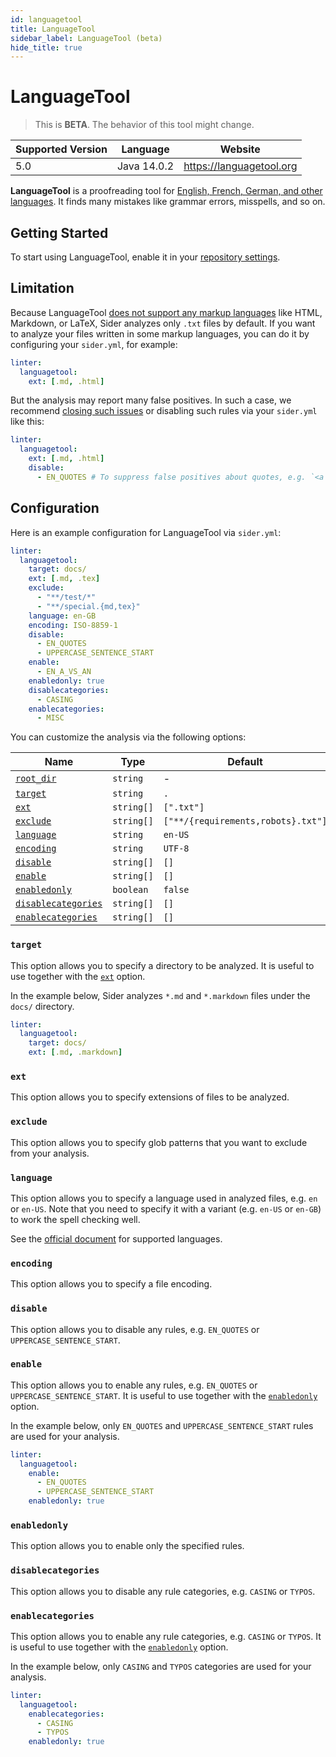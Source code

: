 ```yaml
---
id: languagetool
title: LanguageTool
sidebar_label: LanguageTool (beta)
hide_title: true
---
```


# LanguageTool

> This is **BETA**. The behavior of this tool might change.

| Supported Version | Language    | Website                  |
| ----------------- | ----------- | ------------------------ |
| 5.0               | Java 14.0.2 | https://languagetool.org |

**LanguageTool** is a proofreading tool for [English, French, German, and other languages](https://languagetool.org/languages).
It finds many mistakes like grammar errors, misspells, and so on.

## Getting Started

To start using LanguageTool, enable it in your [repository settings](../../getting-started/repository-settings.md).

## Limitation

Because LanguageTool [does not support any markup languages](https://github.com/languagetool-org/languagetool/issues/445) like HTML, Markdown, or LaTeX, Sider analyzes only `.txt` files by default.
If you want to analyze your files written in some markup languages, you can do it by configuring your `sider.yml`, for example:

```yaml
linter:
  languagetool:
    ext: [.md, .html]
```

But the analysis may report many false positives.
In such a case, we recommend [closing such issues](../../getting-started/working-with-issues.md#closing-issues) or disabling such rules via your `sider.yml` like this:

```yaml
linter:
  languagetool:
    ext: [.md, .html]
    disable:
      - EN_QUOTES # To suppress false positives about quotes, e.g. `<a class="normal">`
```

## Configuration

Here is an example configuration for LanguageTool via `sider.yml`:

```yaml
linter:
  languagetool:
    target: docs/
    ext: [.md, .tex]
    exclude:
      - "**/test/*"
      - "**/special.{md,tex}"
    language: en-GB
    encoding: ISO-8859-1
    disable:
      - EN_QUOTES
      - UPPERCASE_SENTENCE_START
    enable:
      - EN_A_VS_AN
    enabledonly: true
    disablecategories:
      - CASING
    enablecategories:
      - MISC
```

You can customize the analysis via the following options:

| Name                                                                                  | Type       | Default                            |
| ------------------------------------------------------------------------------------- | ---------- | ---------------------------------- |
| [`root_dir`](../../getting-started/custom-configuration.md#linteranalyzer_idroot_dir) | `string`   | -                                  |
| [`target`](#target)                                                                   | `string`   | `.`                                |
| [`ext`](#ext)                                                                         | `string[]` | `[".txt"]`                         |
| [`exclude`](#exclude)                                                                 | `string[]` | `["**/{requirements,robots}.txt"]` |
| [`language`](#language)                                                               | `string`   | `en-US`                            |
| [`encoding`](#encoding)                                                               | `string`   | `UTF-8`                            |
| [`disable`](#disable)                                                                 | `string[]` | `[]`                               |
| [`enable`](#enable)                                                                   | `string[]` | `[]`                               |
| [`enabledonly`](#enabledonly)                                                         | `boolean`  | `false`                            |
| [`disablecategories`](#disablecategories)                                             | `string[]` | `[]`                               |
| [`enablecategories`](#enablecategories)                                               | `string[]` | `[]`                               |

### `target`

This option allows you to specify a directory to be analyzed.
It is useful to use together with the [`ext`](#ext) option.

In the example below, Sider analyzes `*.md` and `*.markdown` files under the `docs/` directory.

```yaml
linter:
  languagetool:
    target: docs/
    ext: [.md, .markdown]
```

### `ext`

This option allows you to specify extensions of files to be analyzed.

### `exclude`

This option allows you to specify glob patterns that you want to exclude from your analysis.

### `language`

This option allows you to specify a language used in analyzed files, e.g. `en` or `en-US`.
Note that you need to specify it with a variant (e.g. `en-US` or `en-GB`) to work the spell checking well.

See the [official document](https://languagetool.org/languages) for supported languages.

### `encoding`

This option allows you to specify a file encoding.

### `disable`

This option allows you to disable any rules, e.g. `EN_QUOTES` or `UPPERCASE_SENTENCE_START`.

### `enable`

This option allows you to enable any rules, e.g. `EN_QUOTES` or `UPPERCASE_SENTENCE_START`.
It is useful to use together with the [`enabledonly`](#enabledonly) option.

In the example below, only `EN_QUOTES` and `UPPERCASE_SENTENCE_START` rules are used for your analysis.

```yaml
linter:
  languagetool:
    enable:
      - EN_QUOTES
      - UPPERCASE_SENTENCE_START
    enabledonly: true
```

### `enabledonly`

This option allows you to enable only the specified rules.

### `disablecategories`

This option allows you to disable any rule categories, e.g. `CASING` or `TYPOS`.

### `enablecategories`

This option allows you to enable any rule categories, e.g. `CASING` or `TYPOS`.
It is useful to use together with the [`enabledonly`](#enabledonly) option.

In the example below, only `CASING` and `TYPOS` categories are used for your analysis.

```yaml
linter:
  languagetool:
    enablecategories:
      - CASING
      - TYPOS
    enabledonly: true
```
